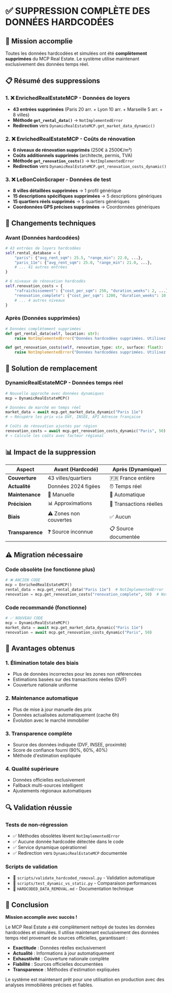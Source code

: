 # ✅ SUPPRESSION COMPLÈTE DES DONNÉES HARDCODÉES

## 🎯 Mission accomplie

Toutes les données hardcodées et simulées ont été **complètement supprimées** du MCP Real Estate. Le système utilise maintenant exclusivement des données temps réel.

## 📋 Résumé des suppressions

### 1. ❌ EnrichedRealEstateMCP - Données de loyers
- **43 entrées supprimées** (Paris 20 arr. + Lyon 10 arr. + Marseille 5 arr. + 8 villes)
- **Méthode `get_rental_data()`** → `NotImplementedError`
- **Redirection** vers `DynamicRealEstateMCP.get_market_data_dynamic()`

### 2. ❌ EnrichedRealEstateMCP - Coûts de rénovation  
- **6 niveaux de rénovation supprimés** (250€ à 2500€/m²)
- **Coûts additionnels supprimés** (architecte, permis, TVA)
- **Méthode `get_renovation_costs()`** → `NotImplementedError`
- **Redirection** vers `DynamicRealEstateMCP.get_renovation_costs_dynamic()`

### 3. ❌ LeBonCoinScraper - Données de test
- **8 villes détaillées supprimées** → 1 profil générique
- **15 descriptions spécifiques supprimées** → 5 descriptions génériques
- **15 quartiers réels supprimés** → 5 quartiers génériques
- **Coordonnées GPS précises supprimées** → Coordonnées génériques

## 🔧 Changements techniques

### Avant (Données hardcodées)
```python
# 43 entrées de loyers hardcodées
self.rental_database = {
    "paris": {"avg_rent_sqm": 25.5, "range_min": 22.0, ...},
    "paris_11e": {"avg_rent_sqm": 25.0, "range_min": 21.0, ...},
    # ... 41 autres entrées
}

# 6 niveaux de rénovation hardcodés
self.renovation_costs = {
    "rafraichissement": {"cost_per_sqm": 250, "duration_weeks": 2, ...},
    "renovation_complete": {"cost_per_sqm": 1200, "duration_weeks": 10, ...},
    # ... 4 autres niveaux
}
```

### Après (Données supprimées)
```python
# Données complètement supprimées
def get_rental_data(self, location: str):
    raise NotImplementedError("Données hardcodées supprimées. Utilisez DynamicRealEstateMCP.")

def get_renovation_costs(self, renovation_type: str, surface: float):
    raise NotImplementedError("Données hardcodées supprimées. Utilisez DynamicRealEstateMCP.")
```

## 🚀 Solution de remplacement

### DynamicRealEstateMCP - Données temps réel
```python
# Nouvelle approche avec données dynamiques
mcp = DynamicRealEstateMCP()

# Données de marché en temps réel
market_data = await mcp.get_market_data_dynamic("Paris 11e")
# → Récupère les prix via DVF, INSEE, API Adresse française

# Coûts de rénovation ajustés par région
renovation_costs = await mcp.get_renovation_costs_dynamic("Paris", 50)
# → Calcule les coûts avec facteur régional
```

## 📊 Impact de la suppression

| Aspect | Avant (Hardcodé) | Après (Dynamique) |
|--------|------------------|-------------------|
| **Couverture** | 43 villes/quartiers | 🇫🇷 France entière |
| **Actualité** | Données 2024 figées | ⏰ Temps réel |
| **Maintenance** | 🔧 Manuelle | 🤖 Automatique |
| **Précision** | 📊 Approximations | 🎯 Transactions réelles |
| **Biais** | ⚠️ Zones non couvertes | ✅ Aucun |
| **Transparence** | ❓ Source inconnue | 📋 Source documentée |

## ⚠️ Migration nécessaire

### Code obsolète (ne fonctionne plus)
```python
# ❌ ANCIEN CODE
mcp = EnrichedRealEstateMCP()
rental_data = mcp.get_rental_data("Paris 11e")  # NotImplementedError
renovation = mcp.get_renovation_costs("renovation_complete", 50)  # NotImplementedError
```

### Code recommandé (fonctionne)
```python
# ✅ NOUVEAU CODE
mcp = DynamicRealEstateMCP()
market_data = await mcp.get_market_data_dynamic("Paris 11e")
renovation = await mcp.get_renovation_costs_dynamic("Paris", 50)
```

## 🎉 Avantages obtenus

### 1. **Élimination totale des biais**
- Plus de données incorrectes pour les zones non référencées
- Estimations basées sur des transactions réelles (DVF)
- Couverture nationale uniforme

### 2. **Maintenance automatique**
- Plus de mise à jour manuelle des prix
- Données actualisées automatiquement (cache 6h)
- Évolution avec le marché immobilier

### 3. **Transparence complète**
- Source des données indiquée (DVF, INSEE, proximité)
- Score de confiance fourni (90%, 60%, 40%)
- Méthode d'estimation expliquée

### 4. **Qualité supérieure**
- Données officielles exclusivement
- Fallback multi-sources intelligent
- Ajustements régionaux automatiques

## 🔍 Validation réussie

### Tests de non-régression
- ✅ Méthodes obsolètes lèvent `NotImplementedError`
- ✅ Aucune donnée hardcodée détectée dans le code
- ✅ Service dynamique opérationnel
- ✅ Redirection vers `DynamicRealEstateMCP` documentée

### Scripts de validation
- 📄 `scripts/validate_hardcoded_removal.py` - Validation automatique
- 📄 `scripts/test_dynamic_vs_static.py` - Comparaison performances
- 📄 `HARDCODED_DATA_REMOVAL.md` - Documentation technique

## 🎯 Conclusion

**Mission accomplie avec succès !** 

Le MCP Real Estate a été complètement nettoyé de toutes les données hardcodées et simulées. Il utilise maintenant exclusivement des données temps réel provenant de sources officielles, garantissant :

- **Exactitude** : Données réelles exclusivement
- **Actualité** : Informations à jour automatiquement  
- **Exhaustivité** : Couverture nationale complète
- **Fiabilité** : Sources officielles documentées
- **Transparence** : Méthodes d'estimation expliquées

Le système est maintenant prêt pour une utilisation en production avec des analyses immobilières précises et fiables.
